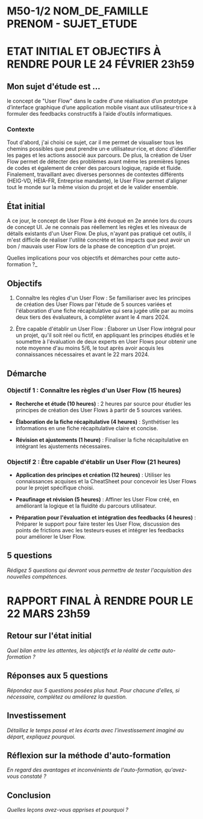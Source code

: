 # M50-1/2 NOM_DE_FAMILLE PRENOM - SUJET_ETUDE

# ETAT INITIAL ET OBJECTIFS À RENDRE POUR LE 24 FÉVRIER 23h59

## Mon sujet d'étude est ...

le concept de "User Flow" dans le cadre d'une réalisation d’un prototype d’interface graphique d’une application mobile visant aux utilisateur·trice·x à formuler des feedbacks constructifs à l’aide d’outils informatiques.

### Contexte

Tout d'abord, j'ai choisi ce sujet, car  il me permet de visualiser tous les chemins possibles que peut prendre un·e utilisateur·rice, et donc d'identifier les pages et les actions associé aux parcours. De plus, la création de User Flow permet de détecter des problèmes avant même les premières lignes de codes et également de créer des parcours logique, rapide et fluide. Finalement, travaillant avec diverses personnes de contextes différents (HEIG-VD, HEIA-FR, Entreprise mandante), le User Flow permet d'aligner tout le monde sur la même vision du projet et de le valider ensemble.

## État initial

A ce jour, le concept de User Flow à été évoqué en 2e année lors du cours de concept UI. Je ne connais pas réellement les règles et les niveaux de détails existants d'un User Flow. De plus, n'ayant pas pratiqué cet outils, il m'est difficile de réaliser l'utilité concrète et les impacts que peut avoir un bon / mauvais user Flow lors de la phase de conception d'un projet.

Quelles implications pour vos objectifs et démarches pour cette auto-formation ?_

## Objectifs

1. Connaître les règles d'un User Flow : Se familiariser avec les principes de création des User Flows par l'étude de 5 sources variées et l'élaboration d'une fiche récapitulative qui sera jugée utile par au moins deux tiers des évaluateurs, à compléter avant le 4 mars 2024.

2. Être capable d'établir un User Flow : Élaborer un User Flow intégral pour un projet, qu'il soit réel ou fictif, en appliquant les principes étudiés et le soumettre à l'évaluation de deux experts en User Flows pour obtenir une note moyenne d'au moins 5/6, le tout après avoir acquis les connaissances nécessaires et avant le 22 mars 2024.

## Démarche
### Objectif 1 : Connaître les règles d'un User Flow (15 heures)

- **Recherche et étude (10 heures)** : 2 heures par source pour étudier les principes de création des User Flows à partir de 5 sources variées.

- **Élaboration de la fiche récapitulative (4 heures)** : Synthétiser les informations en une fiche récapitulative claire et concise.

- **Révision et ajustements (1 heure)** : Finaliser la fiche récapitulative en intégrant les ajustements nécessaires.

### Objectif 2 : Être capable d'établir un User Flow (21 heures)

- **Application des principes et création (12 heures)** : Utiliser les connaissances acquises et la CheatSheet pour concevoir les User Flows pour le projet spécifique choisi.

- **Peaufinage et révision (5 heures)** : Affiner les User Flow créé, en améliorant la logique et la fluidité du parcours utilisateur.

- **Préparation pour l'évaluation et intégration des feedbacks (4 heures)** : Préparer le support pour faire tester les User Flow, discussion des points de frictions avec les testeurs·euses et intégrer les feedbacks pour améliorer le User Flow.

## 5 questions

_Rédigez 5 questions qui devront vous permettre de tester l'acquisition des nouvelles compétences._

# RAPPORT FINAL À RENDRE POUR LE 22 MARS 23h59

## Retour sur l'état initial

_Quel bilan entre les attentes, les objectifs et la réalité de cette auto-formation ?_

## Réponses aux 5 questions

_Répondez aux 5 questions posées plus haut. Pour chacune d'elles, si nécessaire, complétez ou améliorez la question._

## Investissement

_Détaillez le temps passé et les écarts avec l'investissement imaginé au départ, expliquez pourquoi._

## Réflexion sur la méthode d'auto-formation

_En regard des avantages et inconvénients de l'auto-formation, qu'avez-vous constaté ?_

## Conclusion

_Quelles leçons avez-vous apprises et pourquoi ?_
